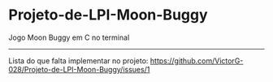 # Projeto-de-LPI-Moon-Buggy
Jogo Moon Buggy em C no terminal

---

Lista do que falta implementar no projeto: https://github.com/VictorG-028/Projeto-de-LPI-Moon-Buggy/issues/1
